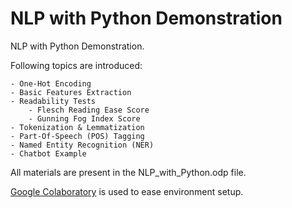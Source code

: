 # NLP with Python Demonstration

NLP with Python Demonstration.

Following topics are introduced:

    - One-Hot Encoding
    - Basic Features Extraction
    - Readability Tests
        - Flesch Reading Ease Score
        - Gunning Fog Index Score
    - Tokenization & Lemmatization
    - Part-Of-Speech (POS) Tagging
    - Named Entity Recognition (NER)
    - Chatbot Example
    
All materials are present in the NLP_with_Python.odp file.

[Google Colaboratory](https://colab.research.google.com/) is used to ease environment setup.
